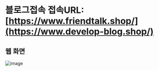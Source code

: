 # 블로그접속 접속URL: [https://www.friendtalk.shop/](https://www.develop-blog.shop/)

## 웹 화면

![image](https://github.com/LJC0831/blog-app/assets/121738554/782a2216-8c45-43d6-b541-449ba620eb8a)
